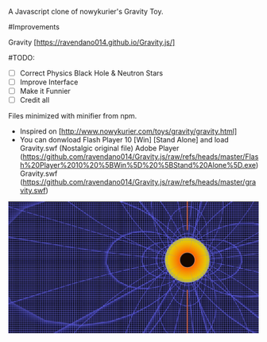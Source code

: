 A Javascript clone of nowykurier's Gravity Toy.

#Improvements

Gravity [https://ravendano014.github.io/Gravity.js/]

#TODO:
- [ ] Correct Physics Black Hole & Neutron Stars
- [ ] Improve Interface
- [ ] Make it Funnier
- [ ] Credit all 

Files minimized with minifier from npm.

* Inspired on [http://www.nowykurier.com/toys/gravity/gravity.html]
* You can donwload Flash Player 10 [Win] [Stand Alone] and load Gravity.swf (Nostalgic original file)
  Adobe Player (https://github.com/ravendano014/Gravity.js/raw/refs/heads/master/Flash%20Player%2010%20%5BWin%5D%20%5BStand%20Alone%5D.exe)
  Gravity.swf (https://github.com/ravendano014/Gravity.js/raw/refs/heads/master/gravity.swf)

![Captura de Pantalla 1](Blackhole.jpg)
